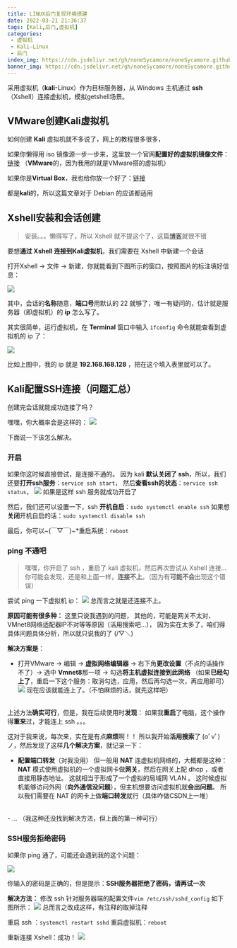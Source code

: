```yaml
---
title: LINUX后门复现环境搭建
date: 2022-03-21 21:36:37
tags: [Kali,后门,虚拟机]
categories:
 - 虚拟机
 - Kali-Linux
 - 后门
index_img: https://cdn.jsdelivr.net/gh/noneSycamore/noneSycamore.github.io/2022/03/21/LINUX%E5%90%8E%E9%97%A8%E5%A4%8D%E7%8E%B0%E7%8E%AF%E5%A2%83%E6%90%AD%E5%BB%BA/kali.png
banner_img: https://cdn.jsdelivr.net/gh/noneSycamore/noneSycamore.github.io/2022/03/21/LINUX%E5%90%8E%E9%97%A8%E5%A4%8D%E7%8E%B0%E7%8E%AF%E5%A2%83%E6%90%AD%E5%BB%BA/kali.png
---
```

采用虚拟机（**kali**-Linux）作为目标服务器，从 Windows 主机通过 **ssh** （Xshell）连接虚拟机，模拟getshell场景。
<!-- more -->

## VMware创建Kali虚拟机
如何创建 **Kali** 虚拟机就不多说了，网上的教程很多很多，

如果你懒得用 iso 镜像源一步一步来，这里放一个官网**配置好的虚拟机镜像文件**：[链接](https://kali.download/virtual-images/kali-2022.1/kali-linux-2022.1-vmware-amd64.7z)
（**VMware**的，因为我用的就是VMware搭的虚拟机）

如果你是**Virtual Box**，我也给你放一个好了：[链接](https://kali.download/virtual-images/kali-2022.1/kali-linux-2022.1-virtualbox-amd64.ova)

都是**kali**的，所以这篇文章对于 Debian 的应该都适用
## Xshell安装和会话创建
> 安装。。。懒得写了，所以 Xshell 就不提这个了，这篇[博客](https://www.jianshu.com/p/4716cc35750f)就很不错

要想**通过 Xshell 连接到Kali虚拟机**，我们需要在 Xshell 中新建一个会话

打开Xshell -> 文件 -> 新建，你就能看到下图所示的窗口，按照图片的标注填好信息：


![](https://cdn.jsdelivr.net/gh/noneSycamore/blog_pic_url/backdoor_env1.png)


其中，会话的**名称**随意，**端口号**用默认的 22 就够了，唯一有疑问的，估计就是服务器（即虚拟机）的 **ip** 怎么写了。

其实很简单，运行虚拟机，在 **Terminal** 窗口中输入 `ifconfig` 命令就能查看到虚拟机的 ip 了：

![](https://cdn.jsdelivr.net/gh/noneSycamore/blog_pic_url/backdoor_env2.png)

比如上图中，我的 ip 就是 **192.168.168.128** ，把在这个填入表里就可以了。

## Kali配置SSH连接（问题汇总）
创建完会话就能成功连接了吗？

嘿嘿，你大概率会是这样的：
![](https://cdn.jsdelivr.net/gh/noneSycamore/blog_pic_url/backdoor_env4.png)

下面说一下该怎么解决。


### 开启

如果你这时候直接尝试，是连接不通的。
因为 kali **默认关闭了 ssh**，所以，我们还要**打开ssh服务**：`service ssh start`，
然后**查看ssh的状态**：`service ssh status`，
![](https://cdn.jsdelivr.net/gh/noneSycamore/blog_pic_url/backdoor_env3.png)
如果是这样 ssh 服务就成功开启了

然后，我们还可以设置一下，ssh **开机自启**：`sudo systemctl enable ssh`
如果想**关闭**开机自启的话：`sudo systemctl disable ssh`

最后，你可以~(￣▽￣)~*重启系统：`reboot`

### ping 不通吧

> 嘿嘿，你开启了 ssh ，重启了 kali 虚拟机，然后再次尝试从 Xshell 连接...
你可能会发现，还是和上面一样，**连接不上**。（因为有**可能不会**出现这个错误）

尝试 ping 一下虚拟机 ip：
![](https://cdn.jsdelivr.net/gh/noneSycamore/blog_pic_url/backdoor_env5.png)
总而言之就是还连接不上。

**原因可能有很多种：**
这里只说我遇到的问题，
其他的，可能是网关不太对、 VMnet8网络适配器IP不对等等原因（活用搜索吧...），
因为实在太多了，咱们得具体问题具体分析，所以就只说我的了 (/▽＼)

**解决方案是**：

- 打开VMware -> 编辑 -> **虚拟网络编辑器** -> 右下角**更改设置**（不点的话操作不了）-> 选中 **Vmnet8**那一项 -> 勾选**将主机虚拟连接到此网络**
（如果**已经勾上了**，重启一下这个服务：取消勾选，应用，然后再勾选一次，再应用即可）![](https://cdn.jsdelivr.net/gh/noneSycamore/blog_pic_url/backdoor_env6.png)
现在应该就能连上了。（不怕麻烦的话，就先这样吧）
<br><br>

上述方法**确实可行**，但是，我在后续使用时**发现**：
如果我**重启**了电脑，这个操作得**重来**过，才能连上 ssh 。。。

这对于我来说，每次来，实在是有点**麻烦**啊！！
所以我开始**活用搜索**了 (oﾟvﾟ)ノ，然后发现了这样**几个解决方案**，就记录一下：

- **配置端口转发**（对我没用） 
但一般用 **NAT** 连虚拟机网络的，大概都是这种：
**NAT** 模式使用虚拟机的一个虚拟网卡做**网关**，然后在网关上配 dhcp ，或者直接用静态地址。
这就相当于形成了一个虚拟的局域网 VLAN 。
这时候虚拟机能够访问外网（**向外通信没问题**），但主机想要访问虚拟机就**会出问题**。
所以我们需要在 NAT 的网卡上做**端口转发**就行（具体咋做CSDN上一堆）
<br>
- ...
（我这种还没找到解决方法，但上面的第一种可行）

### SSH服务拒绝密码
如果你 ping 通了，可能还会遇到我的这个问题：

![](https://cdn.jsdelivr.net/gh/noneSycamore/blog_pic_url/backdoor_env8.png)

你输入的密码是正确的，但是提示：**SSH服务器拒绝了密码，请再试一次**

**解决方法：**
修改 ssh 针对服务器端的配置文件`vim /etc/ssh/sshd_config`
如下图所示：
![](https://cdn.jsdelivr.net/gh/noneSycamore/blog_pic_url/backdoor_env7.png)
总而言之改成这样，有注释的取掉注释

重启 ssh ：`systemctl restart sshd`
重启虚拟机：`reboot`

重新连接 Xshell：成功！
![](https://cdn.jsdelivr.net/gh/noneSycamore/blog_pic_url/backdoor_env9.png)